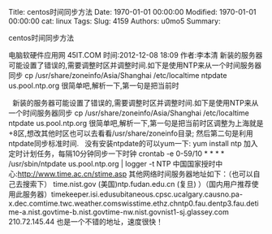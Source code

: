 Title: centos时间同步方法
Date: 1970-01-01 00:00:00
Modified: 1970-01-01 00:00:00
cat: linux
Tags: 
Slug: 4159
Authors: u0mo5 
Summary: 


centos时间同步方法


电脑软硬件应用网 45IT.COM 时间:2012-12-08 18:09 作者:李本清
新装的服务器可能设置了错误的,需要调整时区并调整时间.如下是使用NTP来从一个时间服务器同步 cp /usr/share/zoneinfo/Asia/Shanghai /etc/localtime ntpdate us.pool.ntp.org 很简单吧,解析一下,第一句是把当前时



 
新装的服务器可能设置了错误的,需要调整时区并调整时间.如下是使用NTP来从一个时间服务器同步
cp /usr/share/zoneinfo/Asia/Shanghai /etc/localtime
ntpdate us.pool.ntp.org
很简单吧,解析一下,第一句是把当前时区调整为上海就是+8区,想改其他时区也可以去看看/usr/share/zoneinfo目录;
然后第二句是利用ntpdate同步标准时间.
 
没有安装ntpdate的可以yum一下:
yum install ntp
加入定时计划任务，每隔10分钟同步一下时钟
crontab -e
0-59/10 * * * * /usr/sbin/ntpdate us.pool.ntp.org | logger -t NTP
中国国家授时中心:http://www.time.ac.cn/stime.asp
其他网络时间服务器地址如下：（也可以自己去搜索下）
time.nist.gov (美国)ntp.fudan.edu.cn (复旦) ）（国内用户推荐使用此服务器）timekeeper.isi.edusubitaneous.cpsc.ucalgary.causno.pa-x.dec.comtime.twc.weather.comswisstime.ethz.chntp0.fau.dentp3.fau.detime-a.nist.govtime-b.nist.govtime-nw.nist.govnist1-sj.glassey.com
210.72.145.44 也是一个不错的地址，速度很快！






